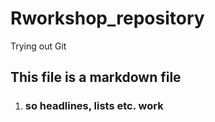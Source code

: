 # Rworkshop_repository
Trying out Git 

## This file is a markdown file
1) ### so headlines, lists etc. work 


